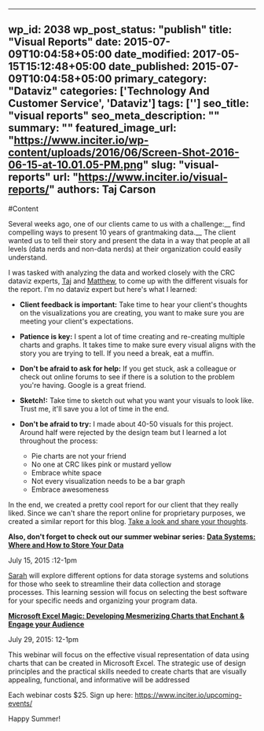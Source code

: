 
---
wp_id: 2038
wp_post_status: "publish" 
title: "Visual Reports"
date: 2015-07-09T10:04:58+05:00
date_modified: 2017-05-15T15:12:48+05:00
date_published: 2015-07-09T10:04:58+05:00
primary_category: "Dataviz"
categories: ['Technology And Customer Service', 'Dataviz'] 
tags: ['']
seo_title: "visual reports"
seo_meta_description: ""
summary: ""
featured_image_url: "https://www.inciter.io/wp-content/uploads/2016/06/Screen-Shot-2016-06-15-at-10.01.05-PM.png"
slug: "visual-reports"
url: "https://www.inciter.io/visual-reports/"
authors: Taj Carson
---

#Content

Several weeks ago, one of our clients came to us with a challenge:__ find compelling ways to present 10 years of grantmaking data.__ The client wanted us to tell their story and present the data&nbsp;in a way that&nbsp;people at all levels (data nerds and non-data nerds)&nbsp;at their organization could easily understand.

I was tasked with analyzing the data and worked closely with the&nbsp;CRC dataviz experts, [Taj](https://www.inciter.io/who/crc-data-nerds/taj/) and [Matthew](https://www.inciter.io/who/crc-data-nerds/matthew/),&nbsp;to come up with the different visuals for the report. I'm no dataviz expert but here's what I learned:
*   __Client feedback is important:__ Take time to hear your client's thoughts on the visualizations you are creating, you want to make sure you are meeting your client's expectations.
*   __Patience is key:__ I spent a lot of time creating and re-creating multiple charts and graphs. It takes time to make sure every visual aligns with the story you are trying to tell. If you need a break, eat a muffin.
*   __Don't be afraid to ask for help:__ If you get stuck, ask a colleague or check out online forums to see if there is a solution to the problem you're having. Google is&nbsp;a great friend.
*   __Sketch!:__ Take time to sketch out what you want your visuals to look like. Trust me, it'll save you a lot of time in the end.
*   __Don't be afraid to try:__ I made about 40-50 visuals for this project. Around&nbsp;half were rejected by the design team but I learned a lot throughout the process:
    
    *   Pie charts are not your friend
    *   No one at CRC likes pink or mustard yellow
    *   Embrace white space
    *   Not every visualization&nbsp;needs to be a bar graph
    *   Embrace awesomeness
    
    
    

In the end, we created a pretty cool report for our client that they really liked. Since we can't share the report online for proprietary purposes, we created a similar report for this blog. [Take a look and share your thoughts](https://www.inciter.io/wp-content/uploads/2015/07/Dummy_Databook.pdf).

__Also, don't forget to check out our summer webinar series:__
__[Data Systems: Where and How to Store Your Data](https://www.inciter.io/wp-content/uploads/2015/03/DataSystemsWebinar.pdf)__

July 15, 2015 :12-1pm

[Sarah](https://www.inciter.io/who/crc-data-nerds/sarah/) will explore different options for data storage systems and solutions for those who seek to streamline their data collection and storage processes. This learning session will focus on selecting the&nbsp;best software for your specific needs and organizing your program data.

__[Microsoft Excel Magic: Developing Mesmerizing Charts that Enchant &amp; Engage your Audience](https://www.inciter.io/wp-content/uploads/2015/06/ExcelMagicWebinar.pdf)__

July 29, 2015: 12-1pm

This webinar will focus on the effective visual representation of data using charts that can be created in Microsoft Excel. The strategic use of design principles and the practical skills needed to create charts that are&nbsp;visually appealing, functional, and informative will be addressed

Each webinar costs $25. Sign up here: <https://www.inciter.io/upcoming-events/>

Happy Summer!

&nbsp;


